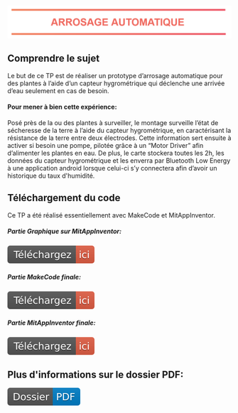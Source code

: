 <p align="center" ><img width="1102" src="arrosage.PNG"></p>

</p>


## Comprendre le sujet
Le but de ce TP est de réaliser un prototype d’arrosage automatique pour des plantes à l’aide d’un capteur hygrométrique qui déclenche une arrivée d’eau seulement en cas de besoin.

#### Pour mener à bien cette expérience:
Posé près de la ou des plantes à surveiller, le montage surveille l’état de sécheresse de la terre à l’aide du capteur hygrométrique, en caractérisant la résistance de la terre entre deux électrodes. Cette information sert ensuite à activer si besoin une pompe, pilotée grâce à un “Motor Driver” afin d’alimenter les plantes en eau. De plus, le carte stockera toutes les 2h, les données du capteur hygrométrique et les enverra par Bluetooth Low Energy à une application android lorsque celui-ci s’y connectera afin d’avoir un historique du taux d'humidité.

## Téléchargement du code
<p>Ce TP a été réalisé essentiellement avec MakeCode et MitAppInventor.</p>

##### Partie Graphique sur MitAppInventor:
<a href="https://travis-ci.org/laravel/framework"><img src="Téléchargez-ici-red.svg" alt="Graphique MAI"></a>

##### Partie MakeCode finale:
<a href="https://travis-ci.org/laravel/framework"><img src="Téléchargez-ici-red.svg" alt="Graphique MAI"></a>

##### Partie MitAppInventor finale:
<a href="https://travis-ci.org/laravel/framework"><img src="Téléchargez-ici-red.svg" alt="Graphique MAI"></a>

## Plus d'informations sur le dossier PDF:
<a href="https://docs.google.com/document/d/14pEDN9yH_MJWTvuquaehPXq1K2sIEq5vdpamWrUoXD0/edit?usp=sharing"><img src="Dossier-PDF-blue.svg" alt="Graphique MAI"></a>







